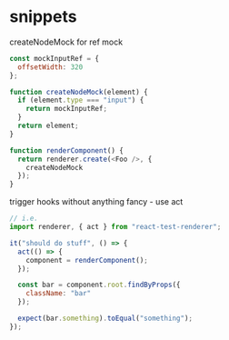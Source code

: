 # snippets

createNodeMock for ref mock

```javascript
const mockInputRef = {
  offsetWidth: 320
};

function createNodeMock(element) {
  if (element.type === "input") {
    return mockInputRef;
  }
  return element;
}

function renderComponent() {
  return renderer.create(<Foo />, {
    createNodeMock
  });
}
```

trigger hooks without anything fancy - use act

```javascript
// i.e.
import renderer, { act } from "react-test-renderer";

it("should do stuff", () => {
  act(() => {
    component = renderComponent();
  });

  const bar = component.root.findByProps({
    className: "bar"
  });

  expect(bar.something).toEqual("something");
});
```
